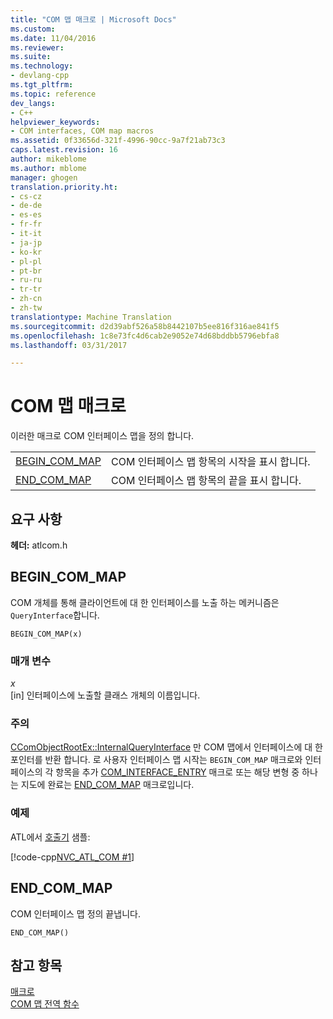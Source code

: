 ```yaml
---
title: "COM 맵 매크로 | Microsoft Docs"
ms.custom: 
ms.date: 11/04/2016
ms.reviewer: 
ms.suite: 
ms.technology:
- devlang-cpp
ms.tgt_pltfrm: 
ms.topic: reference
dev_langs:
- C++
helpviewer_keywords:
- COM interfaces, COM map macros
ms.assetid: 0f33656d-321f-4996-90cc-9a7f21ab73c3
caps.latest.revision: 16
author: mikeblome
ms.author: mblome
manager: ghogen
translation.priority.ht:
- cs-cz
- de-de
- es-es
- fr-fr
- it-it
- ja-jp
- ko-kr
- pl-pl
- pt-br
- ru-ru
- tr-tr
- zh-cn
- zh-tw
translationtype: Machine Translation
ms.sourcegitcommit: d2d39abf526a58b8442107b5ee816f316ae841f5
ms.openlocfilehash: 1c8e73fc4d6cab2e9052e74d68bddbb5796ebfa8
ms.lasthandoff: 03/31/2017

---
```

# <a name="com-map-macros"></a>COM 맵 매크로
이러한 매크로 COM 인터페이스 맵을 정의 합니다.  
  
|||  
|-|-|  
|[BEGIN_COM_MAP](#begin_com_map)|COM 인터페이스 맵 항목의 시작을 표시 합니다.|  
|[END_COM_MAP](#end_com_map)|COM 인터페이스 맵 항목의 끝을 표시 합니다.|  

## <a name="requirements"></a>요구 사항  
 **헤더:** atlcom.h  
   
##  <a name="begin_com_map"></a>BEGIN_COM_MAP  
 COM 개체를 통해 클라이언트에 대 한 인터페이스를 노출 하는 메커니즘은 `QueryInterface`합니다.  
  
```
BEGIN_COM_MAP(x)
```  
  
### <a name="parameters"></a>매개 변수  
 *x*  
 [in] 인터페이스에 노출할 클래스 개체의 이름입니다.  
  
### <a name="remarks"></a>주의  
 [CComObjectRootEx::InternalQueryInterface](ccomobjectrootex-class.md#internalqueryinterface) 만 COM 맵에서 인터페이스에 대 한 포인터를 반환 합니다. 로 사용자 인터페이스 맵 시작는 `BEGIN_COM_MAP` 매크로와 인터페이스의 각 항목을 추가 [COM_INTERFACE_ENTRY](com-interface-entry-macros.md#com_interface_entry) 매크로 또는 해당 변형 중 하나는 지도에 완료는 [END_COM_MAP](#end_com_map) 매크로입니다.  

  
### <a name="example"></a>예제  
 ATL에서 [호출기](../../visual-cpp-samples.md) 샘플:  
  
 [!code-cpp[NVC_ATL_COM #1](../../atl/codesnippet/cpp/com-map-macros_1.h)]  
  

  
##  <a name="end_com_map"></a>END_COM_MAP  
 COM 인터페이스 맵 정의 끝냅니다.  
  
```
END_COM_MAP()
```  
  
## <a name="see-also"></a>참고 항목  
 [매크로](../../atl/reference/atl-macros.md)   
 [COM 맵 전역 함수](../../atl/reference/com-map-global-functions.md)

